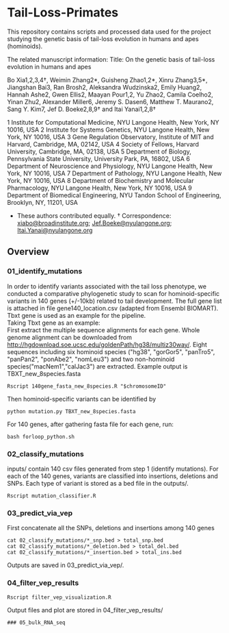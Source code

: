 # Tail-Loss-Primates
This repository contains scripts and processed data used for the project studying the genetic basis of tail-loss evolution in humans and apes (hominoids). 

The related manuscript information: 
Title: On the genetic basis of tail-loss evolution in humans and apes

Bo Xia1,2,3,4†, Weimin Zhang2*, Guisheng Zhao1,2*, Xinru Zhang3,5*, Jiangshan Bai3, Ran Brosh2, Aleksandra Wudzinska2, Emily Huang2, Hannah Ashe2, Gwen Ellis2, Maayan Pour1,2, Yu Zhao2, Camila Coelho2, Yinan Zhu2, Alexander Miller6, Jeremy S. Dasen6, Matthew T. Maurano2, Sang Y. Kim7, Jef D. Boeke2,8,9† and Itai Yanai1,2,8†

1 Institute for Computational Medicine, NYU Langone Health, New York, NY 10016, USA
2 Institute for Systems Genetics, NYU Langone Health, New York, NY 10016, USA
3 Gene Regulation Observatory, Institute of MIT and Harvard, Cambridge, MA, 02142, USA
4 Society of Fellows, Harvard University, Cambridge, MA, 02138, USA
5 Department of Biology, Pennsylvania State University, University Park, PA, 16802, USA
6 Department of Neuroscience and Physiology, NYU Langone Health, New York, NY 10016, USA
7 Department of Pathology, NYU Langone Health, New York, NY 10016, USA
8 Department of Biochemistry and Molecular Pharmacology, NYU Langone Health, New York, NY 10016, USA
9 Department of Biomedical Engineering, NYU Tandon School of Engineering, Brooklyn,
NY, 11201, USA
* These authors contributed equally.
† Correspondence: xiabo@broadinstitute.org; Jef.Boeke@nyulangone.org; Itai.Yanai@nyulangone.org


## Overview
### 01_identify_mutations
In order to identify variants associated with the tail loss phenotype, we conducted a comparative phylogenetic study to scan for hominoid-specific variants in 140 genes (+/-10kb) related to tail development. The full gene list is attached in file gene140_location.csv (adapted from Ensembl BIOMART). Tbxt gene is used as an example for the pipeline.  
Taking Tbxt gene as an example:  
First extract the multiple sequence alignments for each gene. Whole genome alignment can be downloaded from http://hgdownload.soe.ucsc.edu/goldenPath/hg38/multiz30way/. Eight sequences including six hominoid species ("hg38", "gorGor5", "panTro5", "panPan2", "ponAbe2", "nomLeu3") and  two non-hominoid species("macNem1","calJac3") are extracted. Example output is TBXT_new_8species.fasta
```
Rscript 140gene_fasta_new_8species.R "$chromosomeID"  
```
Then hominoid-specific variants can be identified by
```
python mutation.py TBXT_new_8species.fasta   
```
For 140 genes, after gathering fasta file for each gene, run:  
```
bash forloop_python.sh
```
### 02_classify_mutations
inputs/ contain 140 csv files generated from step 1 (identify mutations). For each of the 140 genes, variants are classified into insertions, deletions and SNPs. Each type of variant is stored as a bed file in the outputs/. 
```
Rscript mutation_classifier.R
```
### 03_predict_via_vep
First concatenate all the SNPs, deletions and insertions among 140 genes
```
cat 02_classify_mutations/*_snp.bed > total_snp.bed  
cat 02_classify_mutations/*_deletion.bed > total_del.bed  
cat 02_classify_mutations/*_insertion.bed > total_ins.bed
```
Outputs are saved in  03_predict_via_vep/.
### 04_filter_vep_results
```
Rscript filter_vep_visualization.R
```
Output files and plot are stored in 04_filter_vep_results/
```
### 05_bulk_RNA_seq



